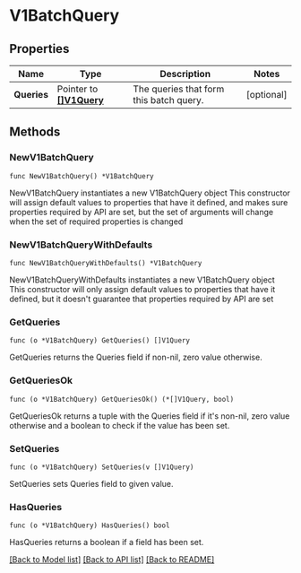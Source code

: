 # V1BatchQuery

## Properties

Name | Type | Description | Notes
------------ | ------------- | ------------- | -------------
**Queries** | Pointer to [**[]V1Query**](V1Query.md) | The queries that form this batch query. | [optional] 

## Methods

### NewV1BatchQuery

`func NewV1BatchQuery() *V1BatchQuery`

NewV1BatchQuery instantiates a new V1BatchQuery object
This constructor will assign default values to properties that have it defined,
and makes sure properties required by API are set, but the set of arguments
will change when the set of required properties is changed

### NewV1BatchQueryWithDefaults

`func NewV1BatchQueryWithDefaults() *V1BatchQuery`

NewV1BatchQueryWithDefaults instantiates a new V1BatchQuery object
This constructor will only assign default values to properties that have it defined,
but it doesn't guarantee that properties required by API are set

### GetQueries

`func (o *V1BatchQuery) GetQueries() []V1Query`

GetQueries returns the Queries field if non-nil, zero value otherwise.

### GetQueriesOk

`func (o *V1BatchQuery) GetQueriesOk() (*[]V1Query, bool)`

GetQueriesOk returns a tuple with the Queries field if it's non-nil, zero value otherwise
and a boolean to check if the value has been set.

### SetQueries

`func (o *V1BatchQuery) SetQueries(v []V1Query)`

SetQueries sets Queries field to given value.

### HasQueries

`func (o *V1BatchQuery) HasQueries() bool`

HasQueries returns a boolean if a field has been set.


[[Back to Model list]](../README.md#documentation-for-models) [[Back to API list]](../README.md#documentation-for-api-endpoints) [[Back to README]](../README.md)


